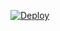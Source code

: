 
[![Deploy](https://www.herokucdn.com/deploy/button.svg)](https://heroku.com/deploy?template=https://github.com/MahmudRafi/ROC-X-Torrent-Bot)
